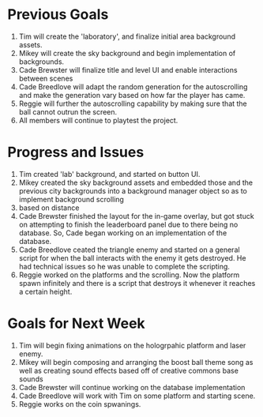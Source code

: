 # Previous Goals
1. Tim will create the 'laboratory', and finalize initial area background assets.
2. Mikey will create the sky background and begin implementation of backgrounds.
3. Cade Brewster will finalize title and level UI and enable interactions between scenes
4. Cade Breedlove will adapt the random generation for the autoscrolling and make the generation vary based on how far the player has came.
5. Reggie will further the autoscrolling capability by making sure that the ball cannot outrun the screen.
6. All members will continue to playtest the project.

# Progress and Issues
1. Tim created 'lab' background, and started on button UI.
2. Mikey created the sky background assets and embedded those and the previous city backgrounds into a background manager object so as to implement background scrolling
3. based on distance
4. Cade Brewster finished the layout for the in-game overlay, but got stuck on attempting to finish the leaderboard panel due to there being no database. So, Cade began working on an implementation of the database.
5. Cade Breedlove ceated the triangle enemy and started on a general script for when the ball interacts with the enemy it gets destroyed. He had technical issues so he was unable
   to complete the scripting. 
5. Reggie worked on the platforms and the scrolling. Now the platform spawn infinitely and there is a script that destroys it whenever it reaches a certain height.

# Goals for Next Week
1. Tim will begin fixing animations on the hologrpahic platform and laser enemy.
2. Mikey will begin composing and arranging the boost ball theme song as well as creating sound effects based off of creative commons base sounds
3. Cade Brewster will continue working on the database implementation
4. Cade Breedlove will work with Tim on some platform and starting scene. 
5. Reggie works on the coin spwanings.
